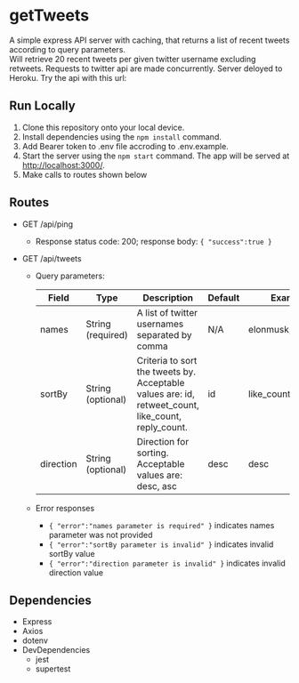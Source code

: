 # getTweets
A simple express API server with caching, that returns a list of recent tweets according to query parameters. <br>
Will retrieve 20 recent tweets per given twitter username excluding retweets. Requests to twitter api are made concurrently. Server deloyed to Heroku. Try the api with this url: 

## Run Locally

1. Clone this repository onto your local device.
2. Install dependencies using the `npm install` command.
3. Add Bearer token to .env file accroding to .env.example.
5. Start the server using the `npm start` command. The app will be served at <http://localhost:3000/>.
6. Make calls to routes shown below

## Routes
- GET /api/ping
  * Response status code: 200; response body: ``` { "success":true } ```

- GET /api/tweets
  * Query parameters:

    | Field | Type | Description | Default | Example |
    | ----- | ---- | ----------- | ------- | ------- |
    | names | String (required) | A list of twitter usernames separated by comma | N/A | elonmusk,jeffbezos |
    | sortBy | String (optional) | Criteria to sort the tweets by. Acceptable values are: id, retweet_count, like_count, reply_count. | id | like_count |
    | direction | String (optional) | Direction for sorting. Acceptable values are: desc, asc | desc | desc
  
  * Error responses
    - ```{ "error":"names parameter is required" }``` indicates names parameter was not provided
    - ```{ "error":"sortBy parameter is invalid" }``` indicates invalid sortBy value
    - ```{ "error":"direction parameter is invalid" }``` indicates invalid direction value

## Dependencies
- Express
- Axios
- dotenv
- DevDependencies
  - jest
  - supertest